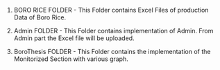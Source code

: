 1) BORO RICE FOLDER -  This Folder contains Excel Files of production Data of Boro Rice. 

2) Admin FOLDER - This Folder contains implementation of Admin. From Admin part the Excel file will be uploaded.

3) BoroThesis FOLDER -  This Folder contains the implementation of the Monitorized Section with various graph.
